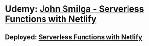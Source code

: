 # Udemy: [John Smilga - Serverless Functions with Netlify](https://www.udemy.com/course/serverless-functions-with-netlify/)

## Deployed: [Serverless Functions with Netlify](https://gabriels-first-serverless-functions.netlify.app/)
